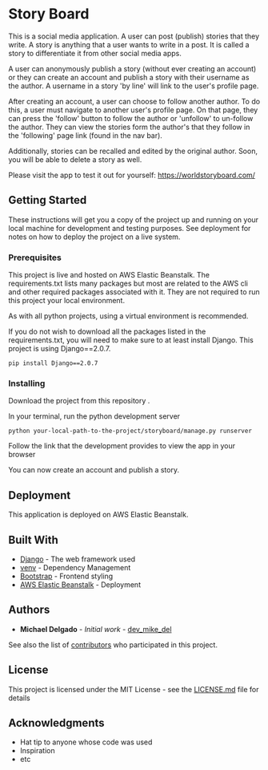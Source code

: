 # Story Board

This is a social media application. A user can post (publish) stories that they write. A story is anything that a user wants to write in a post. It is called a story to differentiate it from other social media apps.

A user can anonymously publish a story (without ever creating an account) or they can create an account and publish a story with their username as the author. A username in a story 'by line' will link to the user's profile page. 

After creating an account, a user can choose to follow another author. To do this, a user must navigate to another user's profile page. On that page, they can press the 'follow' button to follow the author or 'unfollow' to un-follow the author. They can view the stories form the author's that they follow in the 'following' page link (found in the nav bar). 

Additionally, stories can be recalled and edited by the original author. Soon, you will be able to delete a story as well. 

Please visit the app to test it out for yourself: https://worldstoryboard.com/ 

## Getting Started

These instructions will get you a copy of the project up and running on your local machine for development and testing purposes. See deployment for notes on how to deploy the project on a live system.

### Prerequisites

This project is live and hosted on AWS Elastic Beanstalk. The requirements.txt lists many packages but most are related to the AWS cli and other required packages associated with it. They are not required to run this project your local environment. 

As with all python projects, using a virtual environment is recommended.  
 
If you do not wish to download all the packages listed in the requirements.txt, you will need to make sure to at least install Django. This project is using Django==2.0.7.

```
pip install Django==2.0.7
```

### Installing

Download the project from this repository .

In your terminal, run the python development server

```
python your-local-path-to-the-project/storyboard/manage.py runserver
```

Follow the link that the development provides to view the app in your browser 

You can now create an account and publish a story. 

<!-- ## Running the tests

Explain how to run the automated tests for this system

### Break down into end to end tests

Explain what these tests test and why

```
Give an example
```

### And coding style tests

Explain what these tests test and why

```
Give an example
``` -->

## Deployment

This application is deployed on AWS Elastic Beanstalk. 

## Built With

* [Django](https://www.djangoproject.com/) - The web framework used
* [venv](https://docs.python.org/3/library/venv.html) - Dependency Management
* [Bootstrap](https://getbootstrap.com/docs/4.1/getting-started/introduction/) - Frontend styling
* [AWS Elastic Beanstalk](https://aws.amazon.com/elasticbeanstalk/) - Deployment 

<!-- ## Contributing

Please read [CONTRIBUTING.md](https://gist.github.com/PurpleBooth/b24679402957c63ec426) for details on our code of conduct, and the process for submitting pull requests to us.

## Versioning

We use [SemVer](http://semver.org/) for versioning. For the versions available, see the [tags on this repository](https://github.com/your/project/tags).  -->

## Authors

* **Michael Delgado** - *Initial work* - [dev\_mike\_del](https://github.com/dev-mike-del)

See also the list of [contributors](https://github.com/your/project/contributors) who participated in this project.

## License

This project is licensed under the MIT License - see the [LICENSE.md](LICENSE.md) file for details

## Acknowledgments

* Hat tip to anyone whose code was used
* Inspiration
* etc

